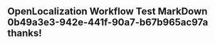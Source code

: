 <properties
ms.topic="hero-topic"
ms.test1="hero-topic"
ms.test2="test"/>

## OpenLocalization Workflow Test MarkDown 0b49a3e3-942e-441f-90a7-b67b965ac97a thanks!
